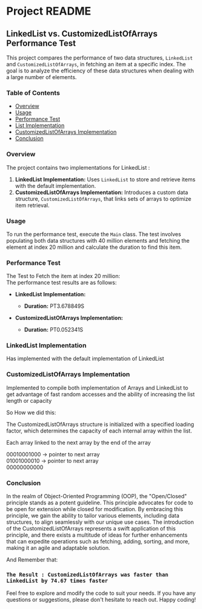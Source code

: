 # Project README

## LinkedList vs. CustomizedListOfArrays Performance Test

This project compares the performance of two data structures, `LinkedList` and `CustomizedListOfArrays`, in fetching an item at a specific index. The goal is to analyze the efficiency of these data structures when dealing with a large number of elements.

### Table of Contents

- [Overview](#overview)
- [Usage](#usage)
- [Performance Test](#performance-test)
- [List Implementation](#linkedlist-implementation)
- [CustomizedListOfArrays Implementation](#customizedlistOfArrays-implementation)
- [Conclusion](#conclusion)

### Overview

The project contains two implementations for LinkedList :
1. **LinkedList Implementation:** Uses `LinkedList` to store and retrieve items with the default implementation.
2. **CustomizedListOfArrays Implementation:** Introduces a custom data structure, `CustomizedListOfArrays`, that links sets of arrays to optimize item retrieval.

### Usage

To run the performance test, execute the `Main` class. The test involves populating both data structures with 40 million elements and fetching the element at index 20 million and calculate the duration to find this item.

### Performance Test

The Test to Fetch the item at index 20 million:  
The performance test results are as follows:

- **LinkedList Implementation:**
    - **Duration:** PT3.678849S

- **CustomizedListOfArrays Implementation:**
    - **Duration:** PT0.052341S

### LinkedList Implementation

Has implemented with the  default implementation of LinkedList

### CustomizedListOfArrays Implementation

Implemented to compile both implementation of Arrays and LinkedList to get advantage of fast random accesses and the ability of increasing the list length or capacity

So How we did this:

The CustomizedListOfArrays structure is initialized with a specified loading factor, which determines the capacity of each internal array within the list.

Each array linked to the next array by the end of the array

00010001000 -> pointer to next array  
01001000010 -> pointer to next array  
00000000000
  
### Conclusion

In the realm of Object-Oriented Programming (OOP), the "Open/Closed" principle stands as a potent guideline. This principle advocates for code to be open for extension while closed for modification. By embracing this principle, we gain the ability to tailor various elements, including data structures, to align seamlessly with our unique use cases. The introduction of the CustomizedListOfArrays represents a swift application of this principle, and there exists a multitude of ideas for further enhancements that can expedite operations such as fetching, adding, sorting, and more, making it an agile and adaptable solution.  

And Remember that:
### `The Result : CustomizedListOfArrays was faster than LinkedList by 74.67 times faster`

Feel free to explore and modify the code to suit your needs. If you have any questions or suggestions, please don't hesitate to reach out. Happy coding!